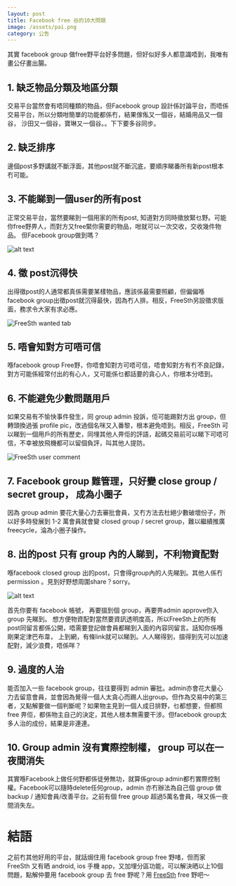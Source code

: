 ```yaml
---
layout: post
title: Facebook free 谷的10大問題
image: /assets/pai.png
category: 公告
---
```


其實 facebook group 做free野平台好多問題，但好似好多人都意識唔到，我唯有畫公仔畫出腸。

## 1. 缺乏物品分類及地區分類
交易平台當然會有唔同種類的物品，但Facebook group 設計係討論平台，而唔係交易平台，所以分類咁簡單的功能都係冇，結果傢俬又一個谷，結婚用品又一個谷， 沙田又一個谷，寶琳又一個谷。。下下要多谷同步。

## 2. 缺乏排序
邊個post多野講就不斷浮面，其他post就不斷沉底，要順序睇番所有新post根本冇可能。

## 3. 不能睇到一個user的所有post
正常交易平台，當然要睇到一個用家的所有post, 知道對方同時徵放緊乜野。可能你free野畀人，而對方又free緊你需要的物品，咁就可以一次交收，交收幾件物品。 但Facebook group做到嗎？

![alt text](/assets/user-all-post.png "All post of an user")

## 4. 徵 post沉得快
出得徵post的人通常都真係需要某樣物品，應該係最需要照顧，但偏偏喺facebook group出徵post就沉得最快，因為冇人排。相反，FreeSth另設徵求版面，務求令大家有求必應。

<img src="/assets/wanted.png" alt="FreeSth wanted tab" style="max-width: 350px;"/>

## 5. 唔會知對方可唔可信
喺facebook group Free野，你唔會知對方可唔可信，唔會知對方有冇不良記錄，對方可能係經常付出的有心人，又可能係乜都話要的貪心人，你根本分唔到。

## 6. 不能避免少數問題用戶
如果交易有不愉快事件發生，同 group admin 投訴，佢可能踢對方出 group，但轉頭換過張 profile pic，改過個名咪又入番黎，根本避免唔到。相反，FreeSth 可以睇到一個用戶的所有歷史，同埋其他人畀佢的評語，起碼交易前可以睇下可唔可信，不幸被放飛機都可以留個負評，叫其他人提防。

<img src="/assets/author-comment.png" alt="FreeSth user comment" style="max-width: 350px;"/>

## 7. Facebook group 難管理，只好變 close group / secret group， 成為小圈子
因為 group admin 要花大量心力去審批會員，又冇方法去杜絕少數破壞份子，所以好多時發展到 1-2 萬會員就會變 closed group / secret group，難以繼續推廣 freecycle，淪為小圈子操作。

## 8. 出的post 只有 group 內的人睇到，不利物資配對
喺facebook closed group 出的post，只會得group內的人先睇到。其他人係冇permission 。見到好野想周圍share？sorry。

![alt text](/assets/no-permission.png "no permission")

首先你要有 facebook 帳號， 再要搵到個 group，再要畀admin approve你入 group 先睇到。
想方便物資配對當然要資訊透明度高，所以FreeSth上的所有post同留言都係公開，唔需要登記做會員都睇到入面的內容同留言。話知你係喺剛果定津巴布韋， 上到網，有條link就可以睇到。人人睇得到，搵得到先可以加速配對，減少浪費，唔係咩？

## 9. 過度的人治
能否加入一些 facebook group，往往要得到 admin 審批。admin亦會花大量心力去留意會員，並會因為覺得一個人太貪心而踢人出group。但作為交易中的第三者，又點解要做一個判斷呢？如果物主見到一個人成日排野，乜都想要，但都照 free 畀佢，都係物主自己的決定，其他人根本無需要干涉。但facebook group太多人治的成份，結果是非連連。

## 10. Group admin 沒有實際控制權， group 可以在一夜間消失
其實喺Facebook上做任何野都係徒勞無功，就算係group admin都冇實際控制權。Facebook可以隨時delete任何group，admin 亦冇辦法為自己個 group 做 backup / 通知會員/改善平台。之前有個 free group 超過5萬名會員，咪又係一夜間消失左。

# 結語
之前冇其他好用的平台，就話焗住用 facebook group free 野啫，但而家 FreeSth 又有晒 android, ios 手機 app，又加埋分區功能，可以解決晒以上10個問題，點解仲要用 facebook group 去 free 野呢？用 [FreeSth](https://www.freesth.com/app.html) free 野吧～